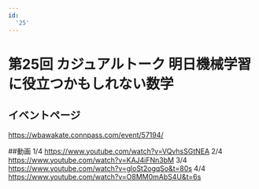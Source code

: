 ```yaml
---
id:
  '25'
---
```


# 第25回 カジュアルトーク 明日機械学習に役立つかもしれない数学

## イベントページ
https://wbawakate.connpass.com/event/57194/

##動画
1/4
https://www.youtube.com/watch?v=VQvhsSGtNEA
2/4
https://www.youtube.com/watch?v=KAJ4iFNn3bM
3/4
https://www.youtube.com/watch?v=gloSt2ogqSo&t=80s
4/4
https://www.youtube.com/watch?v=O8MM0mAbS4U&t=6s

